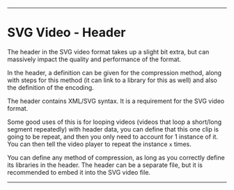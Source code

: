 
***

# SVG Video - Header

The header in the SVG video format takes up a slight bit extra, but can massively impact the quality and performance of the format.

In the header, a definition can be given for the compression method, along with steps for this method (it can link to a library for this as well) and also the definition of the encoding.

The header contains XML/SVG syntax. It is a requirement for the SVG video format.

Some good uses of this is for looping videos (videos that loop a short/long segment repeatedly) with header data, you can define that this one clip is going to be repeat, and then you only need to account for 1 instance of it. You can then tell the video player to repeat the instance `x` times.

You can define any method of compression, as long as you correctly define its libraries in the header. The header can be a separate file, but it is recommended to embed it into the SVG video file.

***
